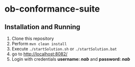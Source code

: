 # ob-conformance-suite

## Installation and Running

1. Clone this repository
2. Perform `mvn clean install`
3. Execute `./startSolution.sh` or `./startSolution.bat`
4. go to [http://localhost:8082/](htpp://localhost:8082/)
5. Login with credentials **username: *nab*** and **password: *nab***